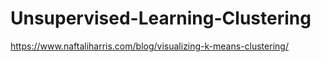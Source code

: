 # Unsupervised-Learning-Clustering

https://www.naftaliharris.com/blog/visualizing-k-means-clustering/
